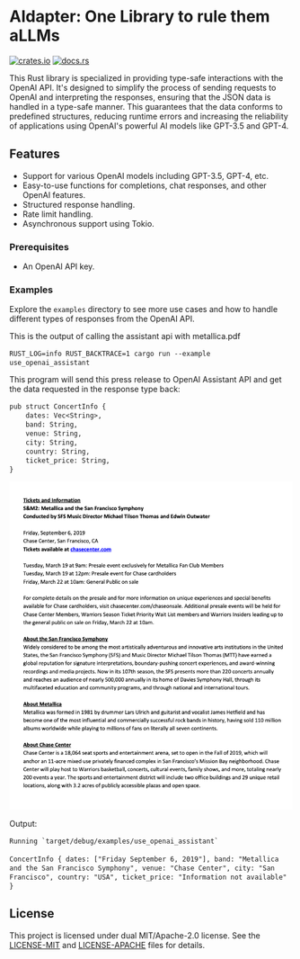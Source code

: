 # AIdapter: One Library to rule them aLLMs
[![crates.io](https://img.shields.io/crates/v/aidapter.svg)](https://crates.io/crates/aidapter)
[![docs.rs](https://docs.rs/aidapter/badge.svg)](https://docs.rs/aidapter)

This Rust library is specialized in providing type-safe interactions with the OpenAI API. It's designed to simplify the process of sending requests to OpenAI and interpreting the responses, ensuring that the JSON data is handled in a type-safe manner. This guarantees that the data conforms to predefined structures, reducing runtime errors and increasing the reliability of applications using OpenAI's powerful AI models like GPT-3.5 and GPT-4.

## Features

- Support for various OpenAI models including GPT-3.5, GPT-4, etc.
- Easy-to-use functions for completions, chat responses, and other OpenAI features.
- Structured response handling.
- Rate limit handling.
- Asynchronous support using Tokio.

### Prerequisites
- An OpenAI API key.

### Examples
Explore the `examples` directory to see more use cases and how to handle different types of responses from the
OpenAI API.

This is the output of calling the assistant api with metallica.pdf

```
RUST_LOG=info RUST_BACKTRACE=1 cargo run --example use_openai_assistant
```

This program will send this press release to OpenAI Assistant API and get the data requested in the response type back:

```
pub struct ConcertInfo {
    dates: Vec<String>,
    band: String,
    venue: String,
    city: String,
    country: String,
    ticket_price: String,
}
```

<img width="600" src="/examples/metallica.png">

Output:
```
Running `target/debug/examples/use_openai_assistant`

ConcertInfo { dates: ["Friday September 6, 2019"], band: "Metallica and the San Francisco Symphony", venue: "Chase Center", city: "San Francisco", country: "USA", ticket_price: "Information not available" }
```

## License
This project is licensed under dual MIT/Apache-2.0 license. See the [LICENSE-MIT](LICENSE-MIT) and [LICENSE-APACHE](LICENSE-APACHE) files for details.
